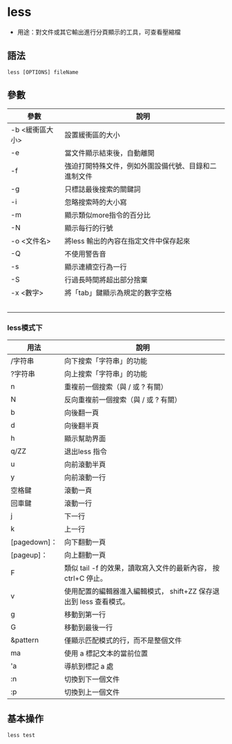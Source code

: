 # less

- 用途：對文件或其它輸出進行分頁顯示的工具，可查看壓縮檔

## 語法

```shell
less [OPTIONS] fileName 
```

## 參數

| 參數            | 說明                                                 |
| --------------- | ---------------------------------------------------- |
| -b <緩衝區大小> | 設置緩衝區的大小                                     |
| -e              | 當文件顯示結束後，自動離開                           |
| -f              | 強迫打開特殊文件，例如外圍設備代號、目錄和二進制文件 |
| -g              | 只標誌最後搜索的關鍵詞                               |
| -i              | 忽略搜索時的大小寫                                   |
| -m              | 顯示類似more指令的百分比                             |
| -N              | 顯示每行的行號                                       |
| -o <文件名>     | 將less 輸出的內容在指定文件中保存起來                |
| -Q              | 不使用警告音                                         |
| -s              | 顯示連續空行為一行                                   |
| -S              | 行過長時間將超出部分捨棄                             |
| -x <數字>       | 將「tab」鍵顯示為規定的數字空格                      |
|                 |                                                      |
|                 |                                                      |
|                 |                                                      |
|                 |                                                      |
|                 |                                                      |

### less模式下
| 用法         | 說明                                                               |
| ------------ | ------------------------------------------------------------------ |
| /字符串      | 向下搜索「字符串」的功能                                           |
| ?字符串      | 向上搜索「字符串」的功能                                           |
| n            | 重複前一個搜索（與 / 或 ? 有關）                                   |
| N            | 反向重複前一個搜索（與 / 或 ? 有關）                               |
| b            | 向後翻一頁                                                         |
| d            | 向後翻半頁                                                         |
| h            | 顯示幫助界面                                                       |
| q/ZZ         | 退出less 指令                                                      |
| u            | 向前滾動半頁                                                       |
| y            | 向前滾動一行                                                       |
| 空格鍵       | 滾動一頁                                                           |
| 回車鍵       | 滾動一行                                                           |
| j            | 下一行                                                             |
| k            | 上一行                                                             |
| [pagedown]： | 向下翻動一頁                                                       |
| [pageup]：   | 向上翻動一頁                                                       |
| F            | 類似 tail -f 的效果，讀取寫入文件的最新內容， 按 ctrl+C 停止。     |
| v            | 使用配置的編輯器進入編輯模式， shift+ZZ 保存退出到 less 查看模式。 |
| g            | 移動到第一行                                                       |
| G            | 移動到最後一行                                                     |
| &pattern     | 僅顯示匹配模式的行，而不是整個文件                                 |
| ma           | 使用 a 標記文本的當前位置                                          |
| 'a           | 導航到標記 a 處                                                    |
| :n           | 切換到下一個文件                                                   |
| :p           | 切換到上一個文件                                                   |
## 基本操作
```shell
less test
```